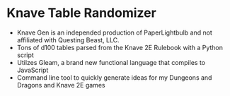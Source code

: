 # Knave Table Randomizer
- Knave Gen is an independed production of PaperLightbulb and not affiliated with Questing Beast, LLC.
- Tons of d100 tables parsed from the Knave 2E Rulebook with a Python script
- Utilzes Gleam, a brand new functional language that compiles to JavaScript
- Command line tool to quickly generate ideas for my Dungeons and Dragons and Knave 2E games
